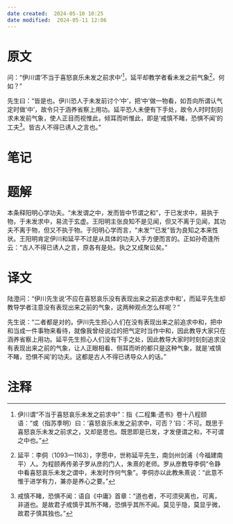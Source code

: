 ```yaml
---
date created:  2024-05-10 10:25
date modified:  2024-05-11 12:06
---
```

# 原文
问：“伊川谓‘不当于喜怒哀乐未发之前求中’[^1]，延平却教学者看未发之前气象[^2]，何如？”

先生曰：“皆是也。伊川恐人于未发前讨个‘中’，把‘中’做一物看，如吾向所谓认气定时做‘中’，故令只于涵养省察上用功。延平恐人未便有下手处，故令人时时刻刻求未发前气象，使人正目而视惟此，倾耳而听惟此，即是‘戒慎不睹，恐惧不闻’的工夫[^3]。皆古人不得已诱人之言也。”
# 笔记

# 题解
本条释阳明心学功夫。“未发谓之中，发而皆中节谓之和”，于已发求中，易执于物，于未发求中，易流于玄虚。王阳明主张良知不是见闻，但又不离于见闻，其功夫不离于物，但又不执于物。于阳明心学而言，“未发”“已发”皆为良知之本来性状。王阳明肯定伊川和延平不过是从具体的功夫入手方便而言的。正如孙奇逢所云：“古人不得已诱人之言，原各有是处。执之又成聚讼矣。”
# 译文
陆澄问：“伊川先生说‘不应在喜怒哀乐没有表现出来之前追求中和’，而延平先生却教导学者注意没有表现出来之前的气象，这两种观点怎么样呢？”

先生说：“二者都是对的。伊川先生担心人们在没有表现出来之前追求中和，把中和当成一件事物来看待，就像我曾经说过的把气定时当作中和，因此教导大家只在涵养省察上用功。延平先生担心人们没有下手之处，因此教导大家时时刻刻追求没有表现出来之前的气象，让人正眼相看、侧耳而听的都只是这种气象，就是‘戒慎不睹，恐惧不闻’的功夫。这都是古人不得已诱导众人的话。”
# 注释

[^1]: 伊川谓“不当于喜怒哀乐未发之前求中”：指《二程集·遗书》卷十八程颐语：“或（指苏季明）曰：‘喜怒哀乐未发之前求中，可否？’曰：不可。既思于喜怒哀乐未发之前求之，又却是思也。既思即是已发，才发便谓之和，不可谓之中也。”
[^2]: 延平：李侗（1093—1163），字愿中，世称延平先生，南剑州剑浦（今福建南平）人。为程颐再传弟子罗从彦的门人，朱熹的老师。罗从彦教导李侗“令静中看喜怒哀乐未发之谓中，未发时作何气象”。李侗亦以此教朱熹说：“此意不惟于进学有力，兼亦是养心之要。”
[^3]: 戒慎不睹，恐惧不闻：语自《中庸》首章：“道也者，不可须臾离也，可离，非道也。是故君子戒慎乎其所不睹，恐惧乎其所不闻。莫见乎隐，莫显乎微，故君子慎其独也。”